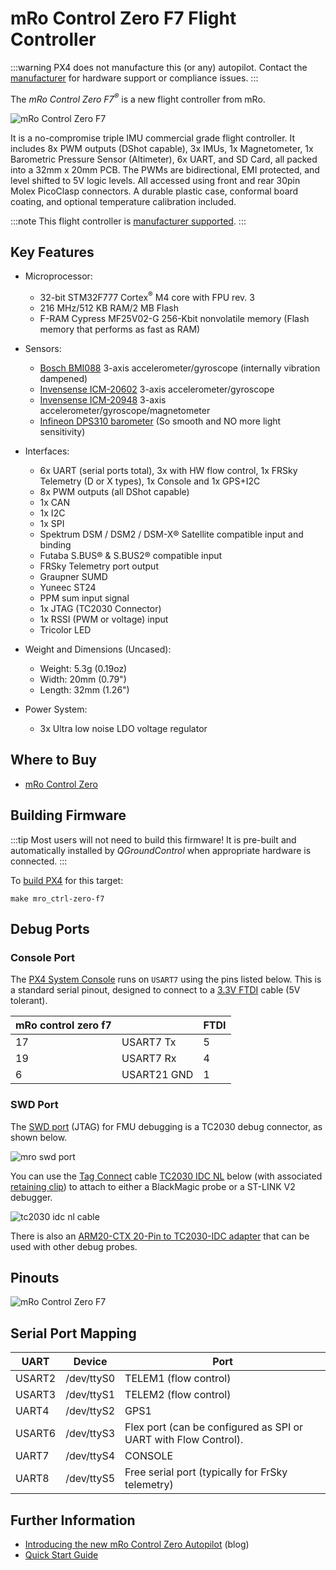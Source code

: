 # mRo Control Zero F7 Flight Controller

:::warning
PX4 does not manufacture this (or any) autopilot.
Contact the [manufacturer](https://store.mrobotics.io/) for hardware support or compliance issues.
:::

The _mRo Control Zero F7<sup>&reg;</sup>_ is a new flight controller from mRo.

![mRo Control Zero F7](../../assets/flight_controller/mro_control_zero_f7/mro_control_zero_f7.jpg)

It is a no-compromise triple IMU commercial grade flight controller.
It includes 8x PWM outputs (DShot capable), 3x IMUs, 1x Magnetometer, 1x Barometric Pressure Sensor (Altimeter), 6x UART, and SD Card, all packed into a 32mm x 20mm PCB.
The PWMs are bidirectional, EMI protected, and level shifted to 5V logic levels.
All accessed using front and rear 30pin Molex PicoClasp connectors.
A durable plastic case, conformal board coating, and optional temperature calibration included.

:::note
This flight controller is [manufacturer supported](../flight_controller/autopilot_manufacturer_supported.md).
:::

## Key Features

- Microprocessor:

  - 32-bit STM32F777 Cortex<sup>&reg;</sup> M4 core with FPU rev. 3
  - 216 MHz/512 KB RAM/2 MB Flash
  - F-RAM Cypress MF25V02-G 256-Kbit nonvolatile memory (Flash memory that performs as fast as RAM)
- Sensors:

  - [Bosch BMI088](https://www.bosch-sensortec.com/bst/products/all_products/bmi088_1) 3-axis accelerometer/gyroscope (internally vibration dampened)
  - [Invensense ICM-20602](https://www.invensense.com/products/motion-tracking/6-axis/icm-20602/) 3-axis accelerometer/gyroscope
  - [Invensense ICM-20948](https://www.invensense.com/products/motion-tracking/9-axis/icm-20948/) 3-axis accelerometer/gyroscope/magnetometer
  - [Infineon DPS310 barometer](https://www.infineon.com/cms/en/product/sensor/pressure-sensors/pressure-sensors-for-iot/dps310/) (So smooth and NO more light sensitivity)

- Interfaces:

  - 6x UART (serial ports total), 3x with HW flow control, 1x FRSky Telemetry (D or X types), 1x Console and 1x GPS+I2C
  - 8x PWM outputs (all DShot capable)
  - 1x CAN
  - 1x I2C
  - 1x SPI
  - Spektrum DSM / DSM2 / DSM-X® Satellite compatible input and binding
  - Futaba S.BUS® & S.BUS2® compatible input
  - FRSky Telemetry port output
  - Graupner SUMD
  - Yuneec ST24
  - PPM sum input signal
  - 1x JTAG (TC2030 Connector)
  - 1x RSSI (PWM or voltage) input
  - Tricolor LED

- Weight and Dimensions (Uncased):

  - Weight: 5.3g (0.19oz)
  - Width: 20mm (0.79")
  - Length: 32mm (1.26")

- Power System:
  - 3x Ultra low noise LDO voltage regulator

## Where to Buy

- [mRo Control Zero](https://store.mrobotics.io/mRo-Control-Zero-F7-p/mro-ctrl-zero-f7.htm)

## Building Firmware

:::tip
Most users will not need to build this firmware!
It is pre-built and automatically installed by _QGroundControl_ when appropriate hardware is connected.
:::

To [build PX4](../dev_setup/building_px4.md) for this target:

```
make mro_ctrl-zero-f7
```

## Debug Ports

### Console Port

The [PX4 System Console](../debug/system_console.md) runs on `USART7` using the pins listed below.
This is a standard serial pinout, designed to connect to a [3.3V FTDI](https://www.digikey.com/en/products/detail/TTL-232R-3V3/768-1015-ND/1836393) cable (5V tolerant).

| mRo control zero f7 |             | FTDI |
| ------------------- | ----------- | ---- |
| 17                  | USART7 Tx   | 5    | FTDI RX (yellow) |
| 19                  | USART7 Rx   | 4    | FTDI TX (orange) |
| 6                   | USART21 GND | 1    | FTDI GND (black) |

### SWD Port

The [SWD port](../debug/swd_debug.md) (JTAG) for FMU debugging is a TC2030 debug connector, as shown below.

![mro swd port](../../assets/flight_controller/mro_control_zero_f7/mro_control_zero_f7_swd.jpg)

You can use the [Tag Connect](https://www.tag-connect.com/) cable [TC2030 IDC NL](https://www.tag-connect.com/product/tc2030-idc-nl) below (with associated [retaining clip](https://www.tag-connect.com/product/tc2030-clip-retaining-clip-board-for-tc2030-nl-cables)) to attach to either a BlackMagic probe or a ST-LINK V2 debugger.

![tc2030 idc nl cable](../../assets/flight_controller/mro_control_zero_f7/tc2030_idc_nl.jpg)

There is also an [ARM20-CTX 20-Pin to TC2030-IDC adapter](https://www.tag-connect.com/product/arm20-ctx-20-pin-to-tc2030-idc-adapter-for-cortex) that can be used with other debug probes.

## Pinouts

![mRo Control Zero F7](../../assets/flight_controller/mro_control_zero_f7/mro_control_pinouts.jpg)

## Serial Port Mapping

| UART   | Device     | Port                                                            |
| ------ | ---------- | --------------------------------------------------------------- |
| USART2 | /dev/ttyS0 | TELEM1 (flow control)                                           |
| USART3 | /dev/ttyS1 | TELEM2 (flow control)                                           |
| UART4  | /dev/ttyS2 | GPS1                                                            |
| USART6 | /dev/ttyS3 | Flex port (can be configured as SPI or UART with Flow Control). |
| UART7  | /dev/ttyS4 | CONSOLE                                                         |
| UART8  | /dev/ttyS5 | Free serial port (typically for FrSky telemetry)                |

<!-- Note: Got ports using https://github.com/PX4/PX4-user_guide/pull/672#issuecomment-598198434 -->
<!-- https://github.com/PX4/PX4-Autopilot/blob/main/boards/mro/ctrl-zero-f7/nuttx-config/nsh/defconfig#L202-L207 -->

## Further Information

- [Introducing the new mRo Control Zero Autopilot](https://mrobotics.io/introducing-the-new-mro-control-zero-autopilot/) (blog)
- [Quick Start Guide](https://mrobotics.io/mrocontrolzero/)
